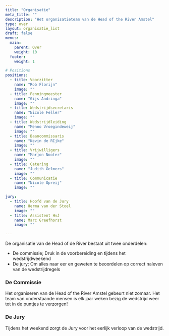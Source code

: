 ```yaml
---
title: "Organisatie"
meta_title: ""
description: "Het organisatieteam van de Head of the River Amstel"
type: over
layout: organisatie_list
draft: false
menus: 
  main:
    parent: Over
    weight: 10
  footer:
    weight: 1

# Positions
positions:
  - title: Voorzitter
    name: "Rob Florijn"
    image: ""
  - title: Penningmeester
    name: "Gijs Andringa"
    image: ""
  - title: Wedstrijdsecretaris
    name: "Nicole Feller"
    image: ""
  - title: Wedstrijdleiding
    name: "Menno Vroegindeweij"
    image: ""
  - title: Baancommissaris
    name: "Kevin de RIjke"
    image: "" 
  - title: Vrijwilligers
    name: "Marjon Nooter"
    image: "" 
  - title: Catering
    name: "Judith Gelmers"
    image: ""        
  - title: Communicatie
    name: "Nicole Opreij"
    image: ""      

jury:
  - title: Hoofd van de Jury
    name: Herma van der Stoel
    image: ""
  - title: Assistent HvJ
    name: Marc Greefhorst
    image: ""

---
```

De organisatie van de Head of de River bestaat uit twee onderdelen:
- De commissie; Druk in de voorbereiding en tijdens het wedstrijdweekend
- De jury; Om alles naar eer en geweten te beoordelen op correct naleven van de wedstrijdregels    

### De Commissie
Het organiseren van de Head of the River Amstel gebeurt niet zomaar. Het team van onderstaande mensen is elk jaar weken bezig de wedstrijd weer tot in de puntjes te verzorgen!
<!-- section break -->

### De Jury
Tijdens het weekend zorgt de Jury voor het eerlijk verloop van de wedstrijd.